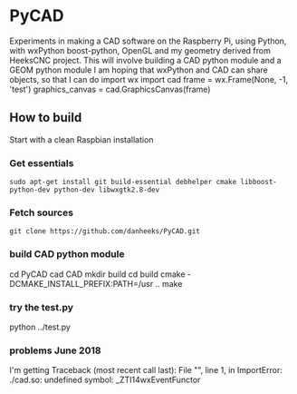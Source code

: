 # PyCAD
Experiments in making a CAD software on the Raspberry Pi, using Python, with wxPython boost-python, OpenGL and my geometry derived from HeeksCNC project.
This will involve building a CAD python module and a GEOM python module
I am hoping that wxPython and CAD can share objects, so that I can do
import wx
import cad
frame = wx.Frame(None, -1, 'test')
graphics_canvas = cad.GraphicsCanvas(frame)

## How to build ##
Start with a clean Raspbian installation

### Get essentials ###
```
sudo apt-get install git build-essential debhelper cmake libboost-python-dev python-dev libwxgtk2.8-dev
```

### Fetch sources ###
```
git clone https://github.com/danheeks/PyCAD.git
```

### build CAD python module ###
cd PyCAD
cad CAD
mkdir build
cd build
cmake -DCMAKE_INSTALL_PREFIX:PATH=/usr ..
make

### try the test.py ###
python ../test.py

### problems June 2018 ###
I'm getting 
Traceback (most recent call last):
  File "<stdin>", line 1, in <module>
ImportError: ./cad.so: undefined symbol: _ZTI14wxEventFunctor
